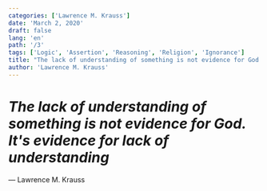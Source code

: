 ```yaml
---
categories: ['Lawrence M. Krauss']
date: 'March 2, 2020'
draft: false
lang: 'en'
path: '/3'
tags: ['Logic', 'Assertion', 'Reasoning', 'Religion', 'Ignorance']
title: "The lack of understanding of something is not evidence for God.  It's evidence for lack of understanding"
author: 'Lawrence M. Krauss'
---
```


# *The lack of understanding of something is not evidence for God.  It's evidence for lack of understanding*
&mdash; Lawrence M. Krauss